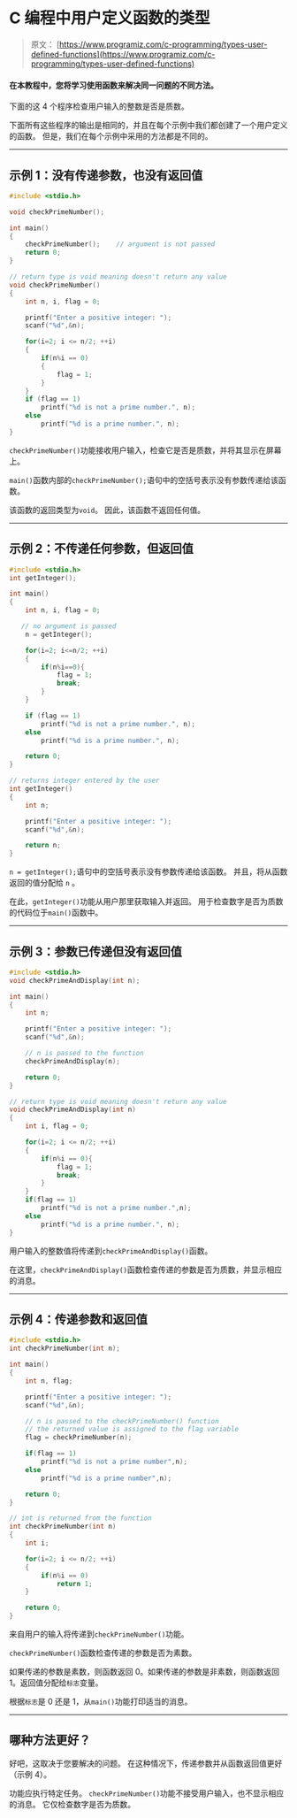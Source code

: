 # C 编程中用户定义函数的类型

> 原文： [https://www.programiz.com/c-programming/types-user-defined-functions](https://www.programiz.com/c-programming/types-user-defined-functions)

#### 在本教程中，您将学习使用函数来解决同一问题的不同方法。

下面的这 4 个程序检查用户输入的整数是否是质数。

下面所有这些程序的输出是相同的，并且在每个示例中我们都创建了一个用户定义的函数。 但是，我们在每个示例中采用的方法都是不同的。

* * *

## 示例 1：没有传递参数，也没有返回值

```c
#include <stdio.h>

void checkPrimeNumber();

int main()
{
    checkPrimeNumber();    // argument is not passed
    return 0;
}

// return type is void meaning doesn't return any value
void checkPrimeNumber()
{
    int n, i, flag = 0;

    printf("Enter a positive integer: ");
    scanf("%d",&n);

    for(i=2; i <= n/2; ++i)
    {
        if(n%i == 0)
        {
            flag = 1;
        }
    }
    if (flag == 1)
        printf("%d is not a prime number.", n);
    else
        printf("%d is a prime number.", n);
} 
```

`checkPrimeNumber()`功能接收用户输入，检查它是否是质数，并将其显示在屏幕上。

`main()`函数内部的`checkPrimeNumber();`语句中的空括号表示没有参数传递给该函数。

该函数的返回类型为`void`。 因此，该函数不返回任何值。

* * *

## 示例 2：不传递任何参数，但返回值

```c
#include <stdio.h>
int getInteger();

int main()
{
    int n, i, flag = 0;

   // no argument is passed
    n = getInteger();    

    for(i=2; i<=n/2; ++i)
    {
        if(n%i==0){
            flag = 1;
            break;
        }
    }

    if (flag == 1)
        printf("%d is not a prime number.", n);
    else
        printf("%d is a prime number.", n);

    return 0;
}

// returns integer entered by the user
int getInteger()       
{
    int n;

    printf("Enter a positive integer: ");
    scanf("%d",&n);

    return n;
} 
```

`n = getInteger();`语句中的空括号表示没有参数传递给该函数。 并且，将从函数返回的值分配给 `n` 。

在此，`getInteger()`功能从用户那里获取输入并返回。 用于检查数字是否为质数的代码位于`main()`函数中。

* * *

## 示例 3：参数已传递但没有返回值

```c
#include <stdio.h>
void checkPrimeAndDisplay(int n);

int main()
{
    int n;

    printf("Enter a positive integer: ");
    scanf("%d",&n);

    // n is passed to the function
    checkPrimeAndDisplay(n);

    return 0;
}

// return type is void meaning doesn't return any value
void checkPrimeAndDisplay(int n) 
{
    int i, flag = 0;

    for(i=2; i <= n/2; ++i)
    {
        if(n%i == 0){
            flag = 1;
            break;
        }
    }
    if(flag == 1)
        printf("%d is not a prime number.",n);
    else
        printf("%d is a prime number.", n);
} 
```

用户输入的整数值将传递到`checkPrimeAndDisplay()`函数。

在这里，`checkPrimeAndDisplay()`函数检查传递的参数是否为质数，并显示相应的消息。

* * *

## 示例 4：传递参数和返回值

```c
#include <stdio.h>
int checkPrimeNumber(int n);

int main()
{
    int n, flag;

    printf("Enter a positive integer: ");
    scanf("%d",&n);

    // n is passed to the checkPrimeNumber() function
    // the returned value is assigned to the flag variable
    flag = checkPrimeNumber(n);

    if(flag == 1)
        printf("%d is not a prime number",n);
    else
        printf("%d is a prime number",n);

    return 0;
}

// int is returned from the function
int checkPrimeNumber(int n)
{
    int i;

    for(i=2; i <= n/2; ++i)
    {
        if(n%i == 0)
            return 1;
    }

    return 0;
}

```

来自用户的输入将传递到`checkPrimeNumber()`功能。

`checkPrimeNumber()`函数检查传递的参数是否为素数。

如果传递的参数是素数，则函数返回 0。如果传递的参数是非素数，则函数返回 1。返回值分配给`标志`变量。

根据`标志`是 0 还是 1，从`main()`功能打印适当的消息。

* * *

## 哪种方法更好？

好吧，这取决于您要解决的问题。 在这种情况下，传递参数并从函数返回值更好（示例 4）。

功能应执行特定任务。 `checkPrimeNumber()`功能不接受用户输入，也不显示相应的消息。 它仅检查数字是否为质数。